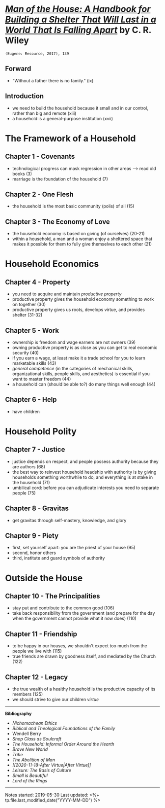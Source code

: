 
# [*Man of the House: A Handbook for Building a Shelter That Will Last in a World That Is Falling Apart*](https://www.amazon.com/Man-House-Handbook-Building-Shelter/dp/1532614772) by C. R. Wiley

`(Eugene: Resource, 2017), 139`

## Forward
- "Without a father there is no family." (ix)

## Introduction
- we need to build the household because it small and in our control, rather than big and remote (xiii)
- a household is a general-purpose institution (xvii)

# The Framework of a Household

## Chapter 1 - Covenants
- technological progress can mask regression in other areas --> read old books (3)
- marriage is the foundation of the household (7)

## Chapter 2 - One Flesh
- the household is the most basic community (polis) of all (15)

## Chapter 3 - The Economy of Love
- the household economy is based on giving (of ourselves) (20-21)
- within a household, a man and a woman enjoy a sheltered space that makes it possible for them to fully give themselves to each other (21)

# Household Economics

## Chapter 4 - Property
- you need to acquire and maintain *productive property*
- productive property gives the household economy something to work on together (30)
- productive property gives us roots, develops virtue, and provides shelter (31-32)

## Chapter 5 - Work
- ownership is freedom and wage earners are not owners (39)
- owning productive property is as close as you can get to real economic security (40)
- if you earn a wage, at least make it a trade school for you to learn marketable skills (43)
- *general competence* (in the categories of mechanical skills, organizational skills, people skills, and aesthetics) is essential if you want to master freedom (44)
- a household can (should be able to?) do many things well enough (44)

## Chapter 6 - Help
- have children

# Household Polity

## Chapter 7 - Justice
- justice depends on respect, and people possess authority because they are authors (68)
- the best way to reinvest household headship with authority is by giving households something worthwhile to do, and everything is at stake in the household (71)
- umbilical cord: before you can adjudicate interests you need to separate people (75)

## Chapter 8 - Gravitas
- get gravitas through self-mastery, knowledge, and glory

## Chapter 9 - Piety
- first, set yourself apart: you are the priest of your house (95)
- second, honor others
- third, institute and guard symbols of authority

# Outside the House

## Chapter 10 - The Principalities
- stay put and contribute to the common good (106)
- take back responsibility from the government (and prepare for the day when the government cannot provide what it now does) (110)

## Chapter 11 - Friendship
- to be happy in our houses, we shouldn't expect too much from the people we live with (115)
- true friends are drawn by goodness itself, and mediated by the Church (122)

## Chapter 12 - Legacy
- the true wealth of a healthy household is the productive capacity of its members (125)
- we should strive to give our children *virtue*


--- 

**Bibliography**

- *Nichomachean Ethics*
- *Biblical and Theological Foundations of the Family*
- Wendell Berry
- *Shop Class as Soulcraft*
- *The Household: Informal Order Around the Hearth*
- *Brave New World*
- *Tribe*
- *The Abolition of Man*
- *[[2020-11-18-After Virtue|After Virtue]]*
- *Leisure: The Basis of Culture*
- *Small is Beautiful*
- *Lord of the Rings*

---
Notes started: 2019-05-30
Last updated: <%+ tp.file.last_modified_date("YYYY-MM-DD") %>

